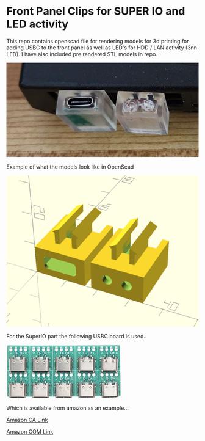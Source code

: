 # Front Panel Clips for SUPER IO and LED activity

This repo contains openscad file for rendering models for 3d printing for adding USBC to the front panel as well as LED's for HDD / LAN activity (3nn LED). I have also included pre rendered STL models in repo.

![Example](https://github.com/Team-Resurgent/FrontPanelClips/blob/main/Images/example.png?raw=true)

Example of what the models look like in OpenScad

![OpenScad](https://github.com/Team-Resurgent/FrontPanelClips/blob/main/Images/openscad.png?raw=true)

For the SuperIO part the following USBC board is used..

![USBC](https://github.com/Team-Resurgent/FrontPanelClips/blob/main/Images/usbc.jpg?raw=true)

Which is available from amazon as an example...

[Amazon CA Link](https://www.amazon.ca/gp/product/B0CBLP569W/ref=ppx_yo_dt_b_asin_title_o00_s00?ie=UTF8&psc=1)

[Amazon COM Link](https://www.amazon.com/Cermant-Connector-Adapter-Socket-Transfer/dp/B0CB395L99/ref=sr_1_11?crid=2FJEJPUIKRTL3&keywords=usb+c+pcb&qid=1702837536&sprefix=usbc+pcb%2Caps%2C162&sr=8-11)
